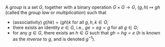 A *group* is a set $G$, together with a binary operation $G\times G\to G$, $(g, h)\mapsto gh$ (called the *group law* or *multiplication*) such that

- (associativity) $g(hk) = (gh)k$ for all $g,h,k\in G$;
- there exists an identity $e\in G$, i.e., $ge=eg=g$ for all $g\in G$;
- for any $g \in G$, there exists an $h\in G$ such that $gh=hg=e$ ($h$ is known as the *inverse* to $g$, and is denoted $g^{-1}$).
